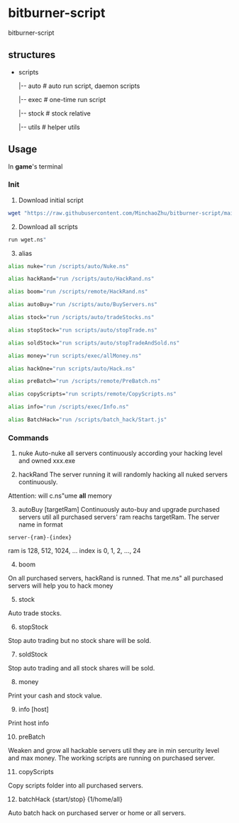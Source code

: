 # bitburner-script
bitburner-script

## structures
- scripts

    |-- auto        # auto run script, daemon scripts

    |-- exec        # one-time run script 
    
    |-- stock       # stock relative
    
    |-- utils       # helper utils
    
## Usage
 In **game**'s terminal
### Init
1. Download initial script

```bash
wget "https://raw.githubusercontent.com/MinchaoZhu/bitburner-script/main/scripts/wget.ns" wget.ns
```

2. Download all scripts

```bash
run wget.ns"
```

3. alias

```bash
alias nuke="run /scripts/auto/Nuke.ns"

alias hackRand="run /scripts/auto/HackRand.ns"

alias boom="run /scripts/remote/HackRand.ns"

alias autoBuy="run /scripts/auto/BuyServers.ns"

alias stock="run /scripts/auto/tradeStocks.ns"

alias stopStock="run scripts/auto/stopTrade.ns"

alias soldStock="run scripts/auto/stopTradeAndSold.ns"

alias money="run scripts/exec/allMoney.ns"

alias hackOne="run scripts/auto/Hack.ns"

alias preBatch="run /scripts/remote/PreBatch.ns"

alias copyScripts="run scripts/remote/CopyScripts.ns"

alias info="run /scripts/exec/Info.ns"

alias BatchHack="run /scripts/batch_hack/Start.js"
```
### Commands
1. nuke
Auto-nuke all servers continuously according your hacking level and owned xxx.exe

2. hackRand
The server running it will randomly hacking all nuked servers continuously.

Attention: will c.ns"ume **all** memory

3. autoBuy [targetRam]
Continuously auto-buy and upgrade purchased servers util all purchased servers' ram reachs targetRam. The server name in format 
```
server-{ram}-{index}
```
ram is 128, 512, 1024, ...
index is 0, 1, 2, ..., 24

4. boom

On all purchased servers, hackRand is runned. That me.ns" all purchased servers will help you to hack money

5. stock

Auto trade stocks.

6. stopStock

Stop auto trading but no stock share will be sold.

7. soldStock

Stop auto trading and all stock shares will be sold.

8. money

Print your cash and stock value.

9. info [host]

Print host info

10. preBatch

Weaken and grow all hackable servers util they are in min sercurity level and max money. The working scripts are running on purchased server.

11. copyScripts

Copy scripts folder into all purchased servers.

12. batchHack {start/stop} {1/home/all}

Auto batch hack on purchased server or home or all servers.
